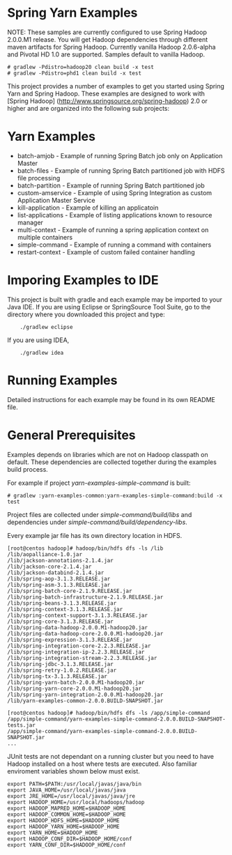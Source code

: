 Spring Yarn Examples
====================

NOTE: These samples are currently configured to use Spring Hadoop 2.0.0.M1
release. You will get Hadoop dependencies through different maven artifacts
for Spring Hadoop. Currently vanilla Hadoop 2.0.6-alpha and Pivotal HD 1.0
are supported. Samples default to vanilla Hadoop.
```
# gradlew -Pdistro=hadoop20 clean build -x test
# gradlew -Pdistro=phd1 clean build -x test
```

This project provides a number of examples to get you started using Spring Yarn and Spring Hadoop. These examples are designed to work with [Spring Hadoop] (http://www.springsource.org/spring-hadoop) 2.0 or higher and are organized into the following sub projects:

# Yarn Examples

* batch-amjob - Example of running Spring Batch job only on Application Master
* batch-files - Example of running Spring Batch partitioned job with HDFS file processing
* batch-partition - Example of running Spring Batch partitioned job
* custom-amservice - Example of using Spring Integration as custom Application Master Service
* kill-application - Example of killing an applicatoin
* list-applications - Example of listing applications known to resource manager
* multi-context - Example of running a spring application context on multiple containers
* simple-command - Example of running a command with containers
* restart-context - Example of custom failed container handling 

# Imporing Examples to IDE

This project is built with gradle and each example may be imported to your Java IDE. If you are using Eclipse or SpringSource Tool Suite, go to the directory where you downloaded this project and type:

        ./gradlew eclipse

If you are using IDEA, 

        ./gradlew idea

# Running Examples 

Detailed instructions for each example may be found in its own README file.

# General Prerequisites

Examples depends on libraries which are not on Hadoop classpath
on default. These dependencies are collected together during the
examples build process.

For example if project  *yarn-examples-simple-command* is built:
```
# gradlew :yarn-examples-common:yarn-examples-simple-command:build -x test
```
Project files are collected under *simple-command/build/libs* and dependencies
under *simple-command/build/dependency-libs*.

Every example jar file  has its own directory location in HDFS.

```
[root@centos hadoop]# hadoop/bin/hdfs dfs -ls /lib
/lib/aopalliance-1.0.jar
/lib/jackson-annotations-2.1.4.jar
/lib/jackson-core-2.1.4.jar
/lib/jackson-databind-2.1.4.jar
/lib/spring-aop-3.1.3.RELEASE.jar
/lib/spring-asm-3.1.3.RELEASE.jar
/lib/spring-batch-core-2.1.9.RELEASE.jar
/lib/spring-batch-infrastructure-2.1.9.RELEASE.jar
/lib/spring-beans-3.1.3.RELEASE.jar
/lib/spring-context-3.1.3.RELEASE.jar
/lib/spring-context-support-3.1.3.RELEASE.jar
/lib/spring-core-3.1.3.RELEASE.jar
/lib/spring-data-hadoop-2.0.0.M1-hadoop20.jar
/lib/spring-data-hadoop-core-2.0.0.M1-hadoop20.jar
/lib/spring-expression-3.1.3.RELEASE.jar
/lib/spring-integration-core-2.2.3.RELEASE.jar
/lib/spring-integration-ip-2.2.3.RELEASE.jar
/lib/spring-integration-stream-2.2.3.RELEASE.jar
/lib/spring-jdbc-3.1.3.RELEASE.jar
/lib/spring-retry-1.0.2.RELEASE.jar
/lib/spring-tx-3.1.3.RELEASE.jar
/lib/spring-yarn-batch-2.0.0.M1-hadoop20.jar
/lib/spring-yarn-core-2.0.0.M1-hadoop20.jar
/lib/spring-yarn-integration-2.0.0.M1-hadoop20.jar
/lib/yarn-examples-common-2.0.0.BUILD-SNAPSHOT.jar

[root@centos hadoop]# hadoop/bin/hdfs dfs -ls /app/simple-command
/app/simple-command/yarn-examples-simple-command-2.0.0.BUILD-SNAPSHOT-tests.jar
/app/simple-command/yarn-examples-simple-command-2.0.0.BUILD-SNAPSHOT.jar
...
```

JUnit tests are not dependant on a running cluster but you need to have
Hadoop installed on a host where tests are executed. Also familiar
enviroment variables shown below must exist. 
```
export PATH=$PATH:/usr/local/javas/java/bin
export JAVA_HOME=/usr/local/javas/java
export JRE_HOME=/usr/local/javas/java/jre
export HADOOP_HOME=/usr/local/hadoops/hadoop
export HADOOP_MAPRED_HOME=$HADOOP_HOME
export HADOOP_COMMON_HOME=$HADOOP_HOME
export HADOOP_HDFS_HOME=$HADOOP_HOME
export HADOOP_YARN_HOME=$HADOOP_HOME
export YARN_HOME=$HADOOP_HOME
export HADOOP_CONF_DIR=$HADOOP_HOME/conf
export YARN_CONF_DIR=$HADOOP_HOME/conf
```
